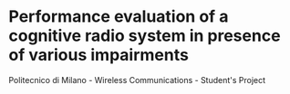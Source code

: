 # Performance evaluation of a cognitive radio system in presence of various impairments
Politecnico di Milano - Wireless Communications - Student's Project
